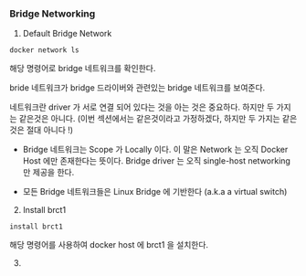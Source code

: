 ### **Bridge Networking**

1. Default Bridge Network

```
docker network ls 
```
해당 명령어로 bridge 네트워크를 확인한다.

bride 네트워크가 bridge 드라이버와 관련있는 bridge 네트워크를 보여준다.

네트워크란 driver 가 서로 연결 되어 있다는 것을 아는 것은 중요하다. 하지만 두 가지는 같은것은 아니다. (이번 섹션에서는 같은것이라고 가정하겠다, 하지만 두 가지는 같은 것은 절대 아니다 !)

- Bridge 네트워크는 Scope 가 Locally 이다. 이 말은 Network 는 오직 Docker Host 에만 존재한다는 뜻이다. Bridge driver 는 오직 single-host networking 만 제공을 한다.

- 모든 Bridge 네트워크들은 Linux Bridge 에 기반한다 (a.k.a a virtual switch)


2. Install brct1 

```
install brct1
```

해당 명령어를 사용하여 docker host 에 brct1 을 설치한다. 


3. 

